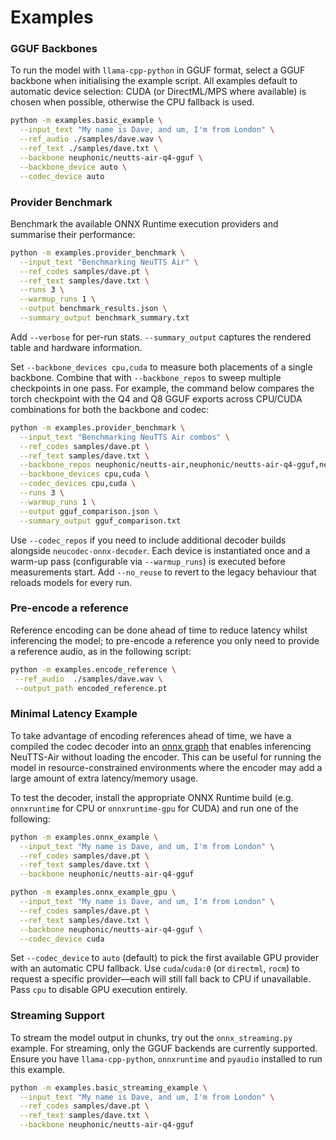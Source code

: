 # Examples

### GGUF Backbones

To run the model with `llama-cpp-python` in GGUF format, select a GGUF backbone when initialising the example script. All examples default to automatic device selection: CUDA (or DirectML/MPS where available) is chosen when possible, otherwise the CPU fallback is used.

```bash
python -m examples.basic_example \
  --input_text "My name is Dave, and um, I'm from London" \
  --ref_audio ./samples/dave.wav \
  --ref_text ./samples/dave.txt \
  --backbone neuphonic/neutts-air-q4-gguf \
  --backbone_device auto \
  --codec_device auto
```

### Provider Benchmark

Benchmark the available ONNX Runtime execution providers and summarise their performance:

```bash
python -m examples.provider_benchmark \
  --input_text "Benchmarking NeuTTS Air" \
  --ref_codes samples/dave.pt \
  --ref_text samples/dave.txt \
  --runs 3 \
  --warmup_runs 1 \
  --output benchmark_results.json \
  --summary_output benchmark_summary.txt
```

Add `--verbose` for per-run stats. `--summary_output` captures the rendered table and hardware information.

Set `--backbone_devices cpu,cuda` to measure both placements of a single backbone. Combine that with `--backbone_repos` to sweep multiple checkpoints in one pass. For example, the command below compares the torch checkpoint with the Q4 and Q8 GGUF exports across CPU/CUDA combinations for both the backbone and codec:

```bash
python -m examples.provider_benchmark \
  --input_text "Benchmarking NeuTTS Air combos" \
  --ref_codes samples/dave.pt \
  --ref_text samples/dave.txt \
  --backbone_repos neuphonic/neutts-air,neuphonic/neutts-air-q4-gguf,neuphonic/neutts-air-q8-gguf \
  --backbone_devices cpu,cuda \
  --codec_devices cpu,cuda \
  --runs 3 \
  --warmup_runs 1 \
  --output gguf_comparison.json \
  --summary_output gguf_comparison.txt
```

Use `--codec_repos` if you need to include additional decoder builds alongside `neucodec-onnx-decoder`. Each device is instantiated once and a warm-up pass (configurable via `--warmup_runs`) is executed before measurements start. Add `--no_reuse` to revert to the legacy behaviour that reloads models for every run.

### Pre-encode a reference

Reference encoding can be done ahead of time to reduce latency whilst inferencing the model; to pre-encode a reference you only need to provide a reference audio, as in the following script:

```bash
python -m examples.encode_reference \
 --ref_audio  ./samples/dave.wav \
 --output_path encoded_reference.pt
 ```

### Minimal Latency Example

To take advantage of encoding references ahead of time, we have a compiled the codec decoder into an [onnx graph](https://huggingface.co/neuphonic/neucodec-onnx-decoder) that enables inferencing NeuTTS-Air without loading the encoder. 
This can be useful for running the model in resource-constrained environments where the encoder may add a large amount of extra latency/memory usage.

To test the decoder, install the appropriate ONNX Runtime build (e.g. `onnxruntime` for CPU or `onnxruntime-gpu` for CUDA) and run one of the following:

```bash
python -m examples.onnx_example \
  --input_text "My name is Dave, and um, I'm from London" \
  --ref_codes samples/dave.pt \
  --ref_text samples/dave.txt \
  --backbone neuphonic/neutts-air-q4-gguf
```

```bash
python -m examples.onnx_example_gpu \
  --input_text "My name is Dave, and um, I'm from London" \
  --ref_codes samples/dave.pt \
  --ref_text samples/dave.txt \
  --backbone neuphonic/neutts-air-q4-gguf \
  --codec_device cuda
```

Set `--codec_device` to `auto` (default) to pick the first available GPU provider with an automatic CPU fallback. Use `cuda`/`cuda:0` (or `directml`, `rocm`) to request a specific provider—each will still fall back to CPU if unavailable. Pass `cpu` to disable GPU execution entirely.

### Streaming Support 

To stream the model output in chunks, try out the `onnx_streaming.py` example. For streaming, only the GGUF backends are currently supported. Ensure you have `llama-cpp-python`, `onnxruntime` and `pyaudio` installed to run this example.

```bash
python -m examples.basic_streaming_example \
  --input_text "My name is Dave, and um, I'm from London" \
  --ref_codes samples/dave.pt \
  --ref_text samples/dave.txt \
  --backbone neuphonic/neutts-air-q4-gguf
```
